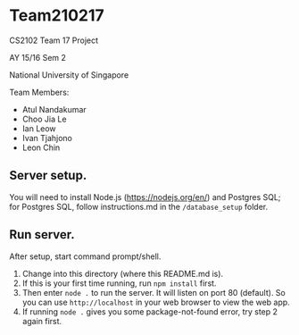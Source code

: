 # Team210217
CS2102 Team 17 Project

AY 15/16 Sem 2

National University of Singapore

Team Members:
- Atul Nandakumar
- Choo Jia Le
- Ian Leow
- Ivan Tjahjono
- Leon Chin

## Server setup.
You will need to install Node.js (https://nodejs.org/en/) and Postgres SQL; for Postgres SQL, follow instructions.md in the `/database_setup` folder.

## Run server.
After setup, start command prompt/shell.
1. Change into this directory (where this README.md is).
2. If this is your first time running, run `npm install` first.
3. Then enter `node .` to run the server. It will listen on port 80 (default). So you can use `http://localhost` in your web browser to view the web app.
4. If running `node .` gives you some package-not-found error, try step 2 again first.
